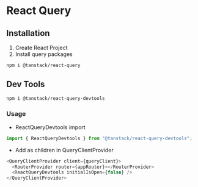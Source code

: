 # React Query

## Installation

1. Create React Project
2. Install query packages

```bash
npm i @tanstack/react-query
```

## Dev Tools

```bash
npm i @tanstack/react-query-devtools
```

### Usage

- ReactQueryDevtools import

```js
import { ReactQueryDevtools } from "@tanstack/react-query-devtools";
```

- Add <ReactQueryDevtools initialIsOpen={false} /> as children in QueryClientProvider

```js
<QueryClientProvider client={queryClient}>
  <RouterProvider router={appRouter}></RouterProvider>
  <ReactQueryDevtools initialIsOpen={false} />
</QueryClientProvider>
```
